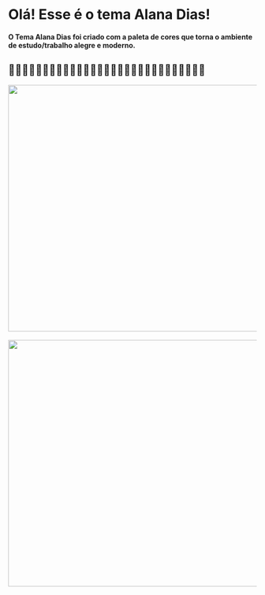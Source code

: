 # Olá! Esse é o tema Alana Dias! <br> 

#### O Tema Alana Dias foi criado com a paleta de cores que torna o ambiente de estudo/trabalho alegre e moderno. 
💜💜💜💜💜💜💜💜💜💜💜💜💜💜💜💜💜💜💜💜💜💜💜💜💜💜💜💜💜
---

<img height="500" width="1000" src="https://imagizer.imageshack.com/img924/1702/Fipdn4.png"> <br><br>
<img  height="500" width="1000"  src="https://imagizer.imageshack.com/img924/6760/roULNF.png">


